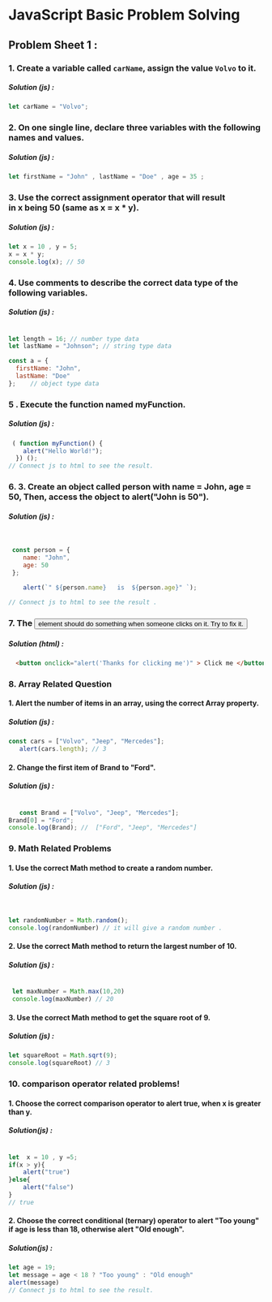 # JavaScript Basic Problem Solving
## Problem Sheet 1 :
###  1. Create a variable called `carName`, assign the value `Volvo` to it.
##### Solution (js) :
```javascript
let carName = "Volvo";
```
### 2. On one single line, declare three variables with the following names and values.
##### Solution (js) :
```javascript
let firstName = "John" , lastName = "Doe" , age = 35 ;

```
### 3. Use the correct assignment operator that will result in x being 50 (same as x = x * y).
##### Solution (js) :
```javascript
let x = 10 , y = 5;
x = x * y;
console.log(x); // 50
```
### 4. Use comments to describe the correct data type of the following variables.
##### Solution (js) :
```javascript

let length = 16; // number type data
let lastName = "Johnson"; // string type data 

const a = {
  firstName: "John",  
  lastName: "Doe"
};    // object type data
```
### 5 . Execute the function named myFunction.
##### Solution (js) :
```javascript
 ( function myFunction() {
    alert("Hello World!");
  }) ();
// Connect js to html to see the result.
```
### 6. 3. Create an object called person with name = John, age = 50, Then, access the object to alert("John is 50").
##### Solution (js) :
```javascript


 const person = {
    name: "John",
    age: 50
 };
 
    alert(`" ${person.name}   is  ${person.age}" `);

// Connect js to html to see the result .

```
### 7. The <button> element should do something when someone clicks on it. Try to fix it.
##### Solution (html) :
```html
  <button onclick="alert('Thanks for clicking me')" > Click me </button>

```
### 8. Array Related Question 
#### 1. Alert the number of items in an array, using the correct Array property.
##### Solution (js) :
```javascript
const cars = ["Volvo", "Jeep", "Mercedes"];
   alert(cars.length); // 3
```

#### 2.  Change the first item of Brand to "Ford".  
##### Solution (js) :
```javascript

   const Brand = ["Volvo", "Jeep", "Mercedes"];
Brand[0] = "Ford"; 
console.log(Brand); //  ["Ford", "Jeep", "Mercedes"]

```
### 9. Math Related Problems
#### 1. Use the correct Math method to create a random number.
##### Solution (js) :
```javascript


let randomNumber = Math.random();
console.log(randomNumber) // it will give a random number .
```
#### 2.  Use the correct Math method to return the largest number of 10.
##### Solution (js) :
```javascript

 let maxNumber = Math.max(10,20)
 console.log(maxNumber) // 20

```
#### 3. Use the correct Math method to get the square root of 9.
##### Solution (js) :
```javascript
let squareRoot = Math.sqrt(9);
console.log(squareRoot) // 3
```
### 10. comparison operator related problems!
#### 1.  Choose the correct comparison operator to alert true, when x is greater than y. 
##### Solution(js) :
```javascript

let  x = 10 , y =5;
if(x > y){
    alert("true")
}else{
    alert("false")
}
// true
```
#### 2. Choose the correct conditional (ternary) operator to alert "Too young" if age is less than 18, otherwise alert "Old enough".


##### Solution(js) :
```javascript 
let age = 19;
let message = age < 18 ? "Too young" : "Old enough"
alert(message)
// Connect js to html to see the result.

```

 

